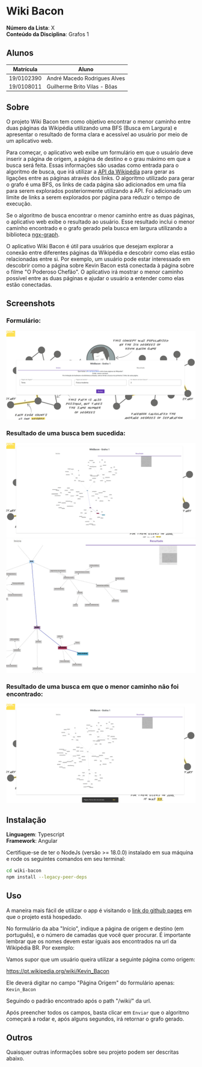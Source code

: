 # Wiki Bacon

**Número da Lista**: X<br>
**Conteúdo da Disciplina**: Grafos 1<br>

## Alunos

| Matrícula  | Aluno                        |
| ---------- | ---------------------------- |
| 19/0102390 | André Macedo Rodrigues Alves |
| 19/0108011 | Guilherme Brito Vilas - Bôas |

## Sobre

O projeto Wiki Bacon tem como objetivo encontrar o menor caminho entre duas páginas da Wikipédia utilizando uma BFS (Busca em Largura) e apresentar o resultado de forma clara e acessível ao usuário por meio de um aplicativo web.

Para começar, o aplicativo web exibe um formulário em que o usuário deve inserir a página de origem, a página de destino e o grau máximo em que a busca será feita. Essas informações são usadas como entrada para o algoritmo de busca, que irá utilizar a [API da Wikipédia](https://www.mediawiki.org/wiki/API:Main_page) para gerar as ligações entre as páginas através dos links. O algoritmo utilizado para gerar o grafo é uma BFS, os links de cada página são adicionados em uma fila para serem explorados posteriormente utilizando a API. Foi adicionado um limite de links a serem explorados por página para reduzir o tempo de execução.

Se o algoritmo de busca encontrar o menor caminho entre as duas páginas, o aplicativo web exibe o resultado ao usuário. Esse resultado inclui o menor caminho encontrado e o grafo gerado pela busca em largura utilizando a biblioteca [ngx-graph](https://swimlane.github.io/ngx-graph/).

O aplicativo Wiki Bacon é útil para usuários que desejam explorar a conexão entre diferentes páginas da Wikipédia e descobrir como elas estão relacionadas entre si. Por exemplo, um usuário pode estar interessado em descobrir como a página sobre Kevin Bacon está conectada à página sobre o filme "O Poderoso Chefão". O aplicativo irá mostrar o menor caminho possível entre as duas páginas e ajudar o usuário a entender como elas estão conectadas.

## Screenshots

### Formulário:

![formulário](./assets/image1.jpeg)

### Resultado de uma busca bem sucedida:

![formulário](./assets/image2.jpeg)
![formulário](./assets/image4.jpeg)

### Resultado de uma busca em que o menor caminho não foi encontrado:

![formulário](./assets/image3.jpeg)

## Instalação

**Linguagem**: Typescript<br>
**Framework**: Angular<br>

Certifique-se de ter o NodeJs (versão >= 18.0.0) instalado em sua máquina e
rode os seguintes comandos em seu terminal:

```bash
cd wiki-bacon
npm install --legacy-peer-deps

```

## Uso

A maneira mais fácil de utilizar o app é visitando o [link do github pages](https://projeto-de-algoritmos.github.io/Grafos1-WikiBacon/) em que o projeto está hospedado.

No formulário da aba "Início", indique a página de origem e destino (em português), e o número de camadas que você quer procurar. É importante lembrar que os nomes devem estar iguais aos encontrados na url da Wikipédia BR. Por exemplo:

Vamos supor que um usuário queira utilizar a seguinte página como origem:

https://pt.wikipedia.org/wiki/Kevin_Bacon

Ele deverá digitar no campo "Página Origem" do formulário apenas: `Kevin_Bacon`

Seguindo o padrão encontrado após o path "/wiki/" da url.

Após preencher todos os campos, basta clicar em `Enviar` que o algoritmo começará a rodar e, após alguns segundos, irá retornar o grafo gerado.

## Outros

Quaisquer outras informações sobre seu projeto podem ser descritas abaixo.
